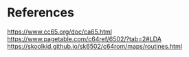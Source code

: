 # References
https://www.cc65.org/doc/ca65.html
https://www.pagetable.com/c64ref/6502/?tab=2#LDA
https://skoolkid.github.io/sk6502/c64rom/maps/routines.html